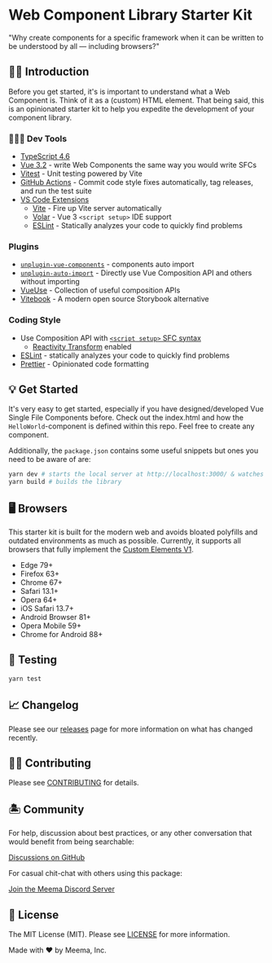 # Web Component Library Starter Kit

"Why create components for a specific framework when it can be written to be understood by all — including browsers?"

## 👋🏼 Introduction

Before you get started, it's is important to understand what a Web Component is. Think of it as a (custom) HTML element. That being said, this is an opinionated starter kit to help you expedite the development of your component library.

### 👩🏽‍💻 Dev Tools

- [TypeScript 4.6](https://www.typescriptlang.org/)
- [Vue 3.2](https://vuejs.org/) - write Web Components the same way you would write SFCs
- [Vitest](https://github.com/vitest-dev/vitest) - Unit testing powered by Vite
- [GitHub Actions](https://vitebook.dev) - Commit code style fixes automatically, tag releases, and run the test suite
- [VS Code Extensions](./.vscode/extensions.json)
  - [Vite](https://marketplace.visualstudio.com/items?itemName=antfu.vite) - Fire up Vite server automatically
  - [Volar](https://marketplace.visualstudio.com/items?itemName=johnsoncodehk.volar) - Vue 3 `<script setup>` IDE support
  - [ESLint](https://marketplace.visualstudio.com/items?itemName=dbaeumer.vscode-eslint) - Statically analyzes your code to quickly find problems

### Plugins

- [`unplugin-vue-components`](https://github.com/antfu/unplugin-vue-components) - components auto import
- [`unplugin-auto-import`](https://github.com/antfu/unplugin-auto-import) - Directly use Vue Composition API and others without importing
- [VueUse](https://github.com/antfu/vueuse) - Collection of useful composition APIs
- [Vitebook](https://vitebook.dev) - A modern open source Storybook alternative

### Coding Style

- Use Composition API with [`<script setup>` SFC syntax](https://github.com/vuejs/rfcs/pull/227)
  - [Reactivity Transform](https://vuejs.org/guide/extras/reactivity-transform.html) enabled
- [ESLint](https://eslint.org/) - statically analyzes your code to quickly find problems
- [Prettier](https://prettier.io/) - Opinionated code formatting

## 💡 Get Started

It's very easy to get started, especially if you have designed/developed Vue Single File Components before. Check out the index.html and how the `HelloWorld`-component is defined within this repo. Feel free to create any component.

Additionally, the `package.json` contains some useful snippets but ones you need to be aware of are:

```bash
yarn dev # starts the local server at http://localhost:3000/ & watches for changes
yarn build # builds the library
```

## 🖥️ Browsers

This starter kit is built for the modern web and avoids bloated polyfills and outdated environments as much as possible. Currently, it supports all browsers that fully implement the [Custom Elements V1][caniuse-custom-el-v1].

- Edge 79+
- Firefox 63+
- Chrome 67+
- Safari 13.1+
- Opera 64+
- iOS Safari 13.7+
- Android Browser 81+
- Opera Mobile 59+
- Chrome for Android 88+

[caniuse-custom-el-v1]: https://caniuse.com/custom-elementsv1

## 🧪 Testing

```bash
yarn test
```

## 📈 Changelog

Please see our [releases](https://github.com/meemalabs/web-components-library-starter/releases) page for more information on what has changed recently.

## 💪🏼 Contributing

Please see [CONTRIBUTING](.github/CONTRIBUTING.md) for details.

## 🏝 Community

For help, discussion about best practices, or any other conversation that would benefit from being searchable:

[Discussions on GitHub](https://github.com/meemalabs/web-components-library-starter/discussions)

For casual chit-chat with others using this package:

[Join the Meema Discord Server](https://discord.meema.io)

## 📄 License

The MIT License (MIT). Please see [LICENSE](LICENSE.md) for more information.

Made with ❤️ by Meema, Inc.
